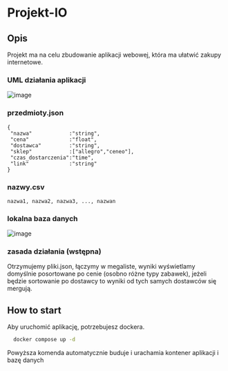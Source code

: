 # Projekt-IO
## Opis
Projekt ma na celu zbudowanie aplikacji webowej, która ma ułatwić zakupy internetowe.

### UML działania aplikacji

![image](https://user-images.githubusercontent.com/48855984/202875575-943e1324-acc2-4f01-8d02-9344975bf825.png)

### przedmioty.json
```
{
 "nazwa"            :"string",
 "cena"             :"float",
 "dostawca"         :"string",
 "sklep"            :["allegro","ceneo"],
 "czas_dostarczenia":"time",
 "link"             :"string"
}
```

### nazwy.csv
`nazwa1, nazwa2, nazwa3, ..., nazwan`

### lokalna baza danych
![image](https://user-images.githubusercontent.com/48855984/202875828-defdb5cf-73ba-45fd-b48b-4b2647d95c05.png)

### zasada działania (wstępna)
Otrzymujemy pliki.json, łączymy w megaliste, wyniki wyświetlamy domyślnie posortowane po cenie (osobno różne typy zabawek), jeżeli będzie sortowanie po dostawcy to wyniki od tych samych dostawców się mergują.

## How to start

Aby uruchomić aplikację, potrzebujesz dockera.

```bash
  docker compose up -d
```

Powyższa komenda automatycznie buduje i urachamia kontener aplikacji i bazę danych
